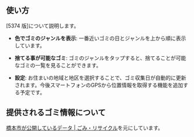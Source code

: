 ## 使い方

[5374 版]について説明します。

* **色でゴミのジャンルを表示**: 一番近いゴミの日とジャンルを上から順に表示しています。

* **捨てる事が可能なゴミ**: ゴミのジャンルをタップすると、捨てることが可能なゴミの一覧を見ることができます。

* **設定**: お住まいの地域と地区を選択することで、ゴミ収集日が自動的に更新されます。今後スマートフォンのGPSから位置情報を取得する機能を追加する予定です。

## 提供されるゴミ情報について
[橋本市が公開しているデータ | ごみ・リサイクル](http://www.chw.jp/kurashi_tetsuduki/kankyo_gomi_recycle/index.html)を元にしています。

